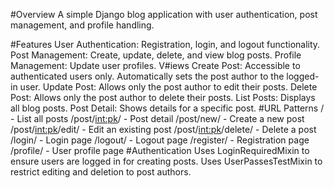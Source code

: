 #Overview
    A simple Django blog application with user authentication, post management, and profile handling.

#Features
    User Authentication: Registration, login, and logout functionality.
    Post Management: Create, update, delete, and view blog posts.
    Profile Management: Update user profiles.
V#iews
    Create Post: Accessible to authenticated users only. Automatically sets the post author to the logged-in user.
    Update Post: Allows only the post author to edit their posts.
    Delete Post: Allows only the post author to delete their posts.
    List Posts: Displays all blog posts.
    Post Detail: Shows details for a specific post.
#URL Patterns
    / - List all posts
    /post/<int:pk>/ - Post detail
    /post/new/ - Create a new post
    /post/<int:pk>/edit/ - Edit an existing post
    /post/<int:pk>/delete/ - Delete a post
    /login/ - Login page
    /logout/ - Logout page
    /register/ - Registration page
    /profile/ - User profile page
#Authentication
    Uses LoginRequiredMixin to ensure users are logged in for creating posts.
    Uses UserPassesTestMixin to restrict editing and deletion to post authors.